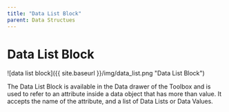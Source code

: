 ```yaml
---
title: "Data List Block"
parent: Data Structues
---
```

# Data List Block
![data list block]({{ site.baseurl }}/img/data_list.png "Data List Block")

The Data List Block is available in the Data drawer of the Toolbox and is used to refer to an attribute inside a data object that has more than value. It accepts the name of the attribute, and a list of Data Lists or Data Values.